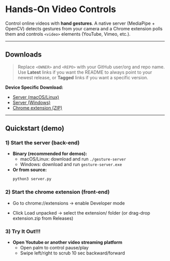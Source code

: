 # Hands-On Video Controls

Control online videos with **hand gestures**. A native server (MediaPipe + OpenCV) detects gestures from your camera and a Chrome extension polls them and controls `<video>` elements (YouTube, Vimeo, etc.).

---

## Downloads

> Replace `<OWNER>` and `<REPO>` with your GitHub user/org and repo name.
> Use **Latest** links if you want the README to always point to your newest release,
> or **Tagged** links if you want a specific version.

**Device Specific Download:**

- [Server (macOS/Linux)](https://github.com/ebaek44/hand-tracker-1/releases/download/v1.0.0/gesture-server)
- [Server (Windows)](https://github.com/ebaek44/hand-tracker-1/releases/download/v1.0.0/gesture-server.exe)
- [Chrome extension (ZIP)](https://github.com/ebaek44/hand-tracker-1/releases/download/v1.0.0/extension.zip)

---

## Quickstart (demo)

### 1) Start the server (back-end)

- **Binary (recommended for demos):**
  - macOS/Linux: download and run `./gesture-server`
  - Windows: download and run `gesture-server.exe`
- **Or from source:**
  ```bash
  python3 server.py
  ```

### 2) Start the chrome extension (front-end)

- Go to chrome://extensions → enable Developer mode

- Click Load unpacked → select the extension/ folder
  (or drag-drop extension.zip from Releases)

### 3) Try It Out!!!

- **Open Youtube or another video streaming platform**
  - Open palm to control pause/play
  - Swipe left/right to scrub 10 sec backward/forward
